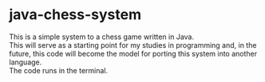 # java-chess-system

This is a simple system to a chess game written in Java.  
This will serve as a starting point for my studies in programming and, in the future, this code will become the model for porting this system into another language.  
The code runs in the terminal.
